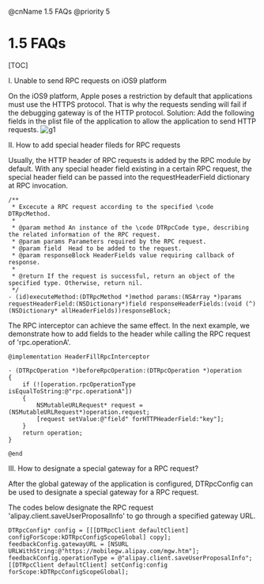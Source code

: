 @cnName 1.5 FAQs
@priority 5

# 1.5 FAQs

[TOC]

I. Unable to send RPC requests on iOS9 platform 

On the iOS9 platform, Apple poses a restriction by default that applications must use the HTTPS protocol. That is why the requests sending will fail if the debugging gateway is of the HTTP protocol.  Solution: Add the following fields in the plist file of the application to allow the application to send HTTP requests. 
![g1](https://t.alipayobjects.com/images/rmsweb/T1aCXhXhNiXXXXXXXX.png)

II. How to add special header fileds for RPC requests

Usually, the HTTP header of RPC requests is added by the RPC module by default.  With any special header field existing in a certain RPC request, the special header field can be passed into the requestHeaderField dictionary at RPC invocation. 

```
/**
 * Excecute a RPC request according to the specified \code DTRpcMethod. 
 *
 * @param method An instance of the \code DTRpcCode type, describing the related information of the RPC request. 
 * @param params Parameters required by the RPC request. 
 * @param field  Head to be added to the request. 
 * @param responseBlock HeaderFields value requiring callback of response. 
 *
 * @return If the request is successful, return an object of the specified type. Otherwise, return nil. 
 */
- (id)executeMethod:(DTRpcMethod *)method params:(NSArray *)params requestHeaderField:(NSDictionary*)field responseHeaderFields:(void (^)(NSDictionary* allHeaderFields))responseBlock;
```

The RPC interceptor can achieve the same effect. In the next example, we demonstrate how to add fields to the header while calling the RPC request of 'rpc.operationA'. 

```
@implementation HeaderFillRpcInterceptor

- (DTRpcOperation *)beforeRpcOperation:(DTRpcOperation *)operation
{
    if (![operation.rpcOperationType isEqualToString:@"rpc.operationA"])
    {
    	NSMutableURLRequest* request = (NSMutableURLRequest*)operation.request;
        [request setValue:@"field" forHTTPHeaderField:"key"];
    }
    return operation;
}

@end
```

III. How to designate a special gateway for a RPC request?

After the global gateway of the application is configured, DTRpcConfig can be used to designate a special gateway for a RPC request. 

The codes below designate the RPC request 'alipay.client.saveUserProposalInfo' to go through a specified gateway URL. 

```
DTRpcConfig* config = [[[DTRpcClient defaultClient] configForScope:kDTRpcConfigScopeGlobal] copy];
feedbackConfig.gatewayURL = [NSURL URLWithString:@"https://mobilegw.alipay.com/mgw.htm"];
feedbackConfig.operationType = @"alipay.client.saveUserProposalInfo";
[[DTRpcClient defaultClient] setConfig:config forScope:kDTRpcConfigScopeGlobal];  
```
